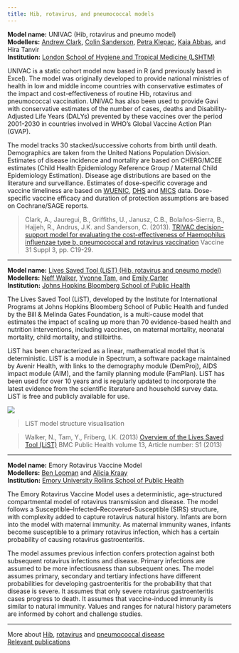 ```yaml
---
title: Hib, rotavirus, and pneumococcal models
---
```


**Model name:** UNIVAC (Hib, rotavirus and pneumo model)    
**Modellers:**  [Andrew Clark](http://www.lshtm.ac.uk/aboutus/people/clark.andrew), [Colin Sanderson](http://www.lshtm.ac.uk/aboutus/people/sanderson.colin), [Petra Klepac](http://www.petraklepac.com/Site/Home.html), [Kaja Abbas](https://www.lshtm.ac.uk/aboutus/people/abbas.kaja), and Hira Tanvir      
**Institution:** [London School of Hygiene and Tropical Medicine (LSHTM)](http://www.lshtm.ac.uk/)

UNIVAC is a static cohort model now based in R (and previously based in Excel). The model was originally developed to provide national ministries of health in low and middle income countries with conservative estimates of the impact and cost-effectiveness of routine Hib, rotavirus and pneumococcal vaccination. UNIVAC has also been used to provide Gavi with conservative estimates of the number of cases, deaths and Disability-Adjusted Life Years (DALYs) prevented by these vaccines over the period 2001-2030 in countries involved in WHO’s Global Vaccine Action Plan (GVAP).  

The model tracks 30 stacked/successive cohorts from birth until death. Demographics are taken from the United Nations Population Division. Estimates of disease incidence and mortality are based on CHERG/MCEE estimates (Child Health Epidemiology Reference Group / Maternal Child Epidemiology Estimation). Disease age distributions are based on the literature and surveillance. Estimates of dose-specific coverage and vaccine timeliness are based on [WUENIC](https://apps.who.int/immunization_monitoring/globalsummary/timeseries/tswucoveragedtp3.html), [DHS](http://dhsprogram.com/) and [MICS](http://mics.unicef.org/) data. Dose-specific vaccine efficacy and duration of protection assumptions are based on Cochrane/SAGE reports.    

> Clark, A., Jauregui, B., Griffiths, U., Janusz, C.B., Bolaños-Sierra, B., Hajjeh, R., Andrus, J.K. and Sanderson, C. (2013). [TRIVAC decision-support model for evaluating the cost-effectiveness of Haemophilus influenzae type b, pneumococcal and rotavirus vaccination](https://doi.org/10.1016/j.vaccine.2013.05.045) Vaccine 31 Suppl 3, pp. C19-29. 

---      

<div id="jhu"></div>

**Model name:** [Lives Saved Tool (LiST) (Hib, rotavirus and pneumo model)](http://www.livessavedtool.org/)   
**Modellers:**  [Neff Walker](https://www.jhsph.edu/faculty/directory/profile/1945/neff-walker), [Yvonne Tam](https://www.jhsph.edu/faculty/directory/profile/2424/yvonne-yin-on-tam), and [Emily Carter](https://www.jhsph.edu/faculty/directory/profile/3517/emily-d-carter)    
**Institution:** [Johns Hopkins Bloomberg School of Public Health](https://www.jhsph.edu/)

The Lives Saved Tool (LiST), developed by the Institute for International Programs at Johns Hopkins Bloomberg School of Public Health and funded by the Bill & Melinda Gates Foundation, is a multi-cause model that estimates the impact of scaling up more than 70 evidence-based  health and nutrition interventions, including vaccines, on maternal mortality, neonatal mortality, child mortality, and stillbirths. 

LiST has been characterized as a linear, mathematical model that is deterministic. LiST is a module in Spectrum, a software package maintained by Avenir Health, with links to the demography module (DemProj), AIDS impact module (AIM), and the family planning module (FamPlan). LiST has been used for over 10 years and is regularly updated to incorporate the latest evidence from the scientific literature and household survey data. LiST is free and publicly available for use.

[![](/img/models/hib_pneumo_rota_model.jpg)](/img/models/hib_pneumo_rota_model.jpg)

> LiST model structure visualisation

> Walker, N., Tam, Y., Friberg, I.K. (2013) [Overview of the Lives Saved Tool (LiST)](https://bmcpublichealth.biomedcentral.com/track/pdf/10.1186/1471-2458-13-S3-S1) BMC Public Health volume 13, Article number: S1 (2013)

---

<div id="Emory"></div>


**Model name:** Emory Rotavirus Vaccine Model   
**Modellers:** [Ben Lopman](https://www.sph.emory.edu/faculty/profile/#!BLOPMAN) and [Alicia Kraay](https://www.blopman.net/ourteam)       
**Institution:** [Emory University Rollins School of Public Health](https://www.sph.emory.edu/index.html)

The Emory Rotavirus Vaccine Model uses a deterministic, age-structured compartmental model of rotavirus transmission and disease. The model follows a Susceptible–Infected–Recovered-Susceptible (SIRS) structure, with complexity added to capture rotavirus natural history. Infants are born into the model with maternal immunity. As maternal immunity wanes, infants become susceptible to a primary rotavirus infection, which has a certain probability of causing rotavirus gastroenteritis.  

The model assumes previous infection confers protection against both subsequent rotavirus infections and disease. Primary infections are assumed to be more infectiousness than subsequent ones. The model assumes primary, secondary and tertiary infections have different probabilities for developing gastroenteritis for the probability that that disease is severe. It assumes that only severe rotavirus gastroenteritis cases progress to death. It assumes that vaccine-induced immunity is similar to natural immunity. Values and ranges for natural history parameters are informed by cohort and challenge studies.

---



More about [Hib](/diseases/hib), [rotavirus](/diseases/rotavirus) and [pneumococcal disease](/diseases/pneumo)  
[Relevant publications](/publications#hib)
